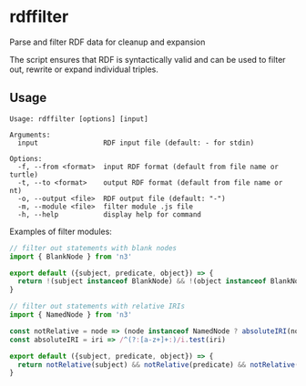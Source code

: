 # rdffilter

Parse and filter RDF data for cleanup and expansion

The script ensures that RDF is syntactically valid and can be used to filter out, rewrite or expand individual triples.

## Usage

~~~
Usage: rdffilter [options] [input]

Arguments:
  input                RDF input file (default: - for stdin)

Options:
  -f, --from <format>  input RDF format (default from file name or turtle)
  -t, --to <format>    output RDF format (default from file name or nt)
  -o, --output <file>  RDF output file (default: "-")
  -m, --module <file>  filter module .js file
  -h, --help           display help for command
~~~

Examples of filter modules:

~~~js
// filter out statements with blank nodes
import { BlankNode } from 'n3'

export default ({subject, predicate, object}) => {
  return !(subject instanceof BlankNode) && !(object instanceof BlankNode)
}
~~~

~~~js
// filter out statements with relative IRIs
import { NamedNode } from 'n3'

const notRelative = node => (node instanceof NamedNode ? absoluteIRI(node.id) : true
const absoluteIRI = iri => /^(?:[a-z+]+:)/i.test(iri)

export default ({subject, predicate, object}) => {
  return notRelative(subject) && notRelative(predicate) && notRelative(object)
}
~~~
